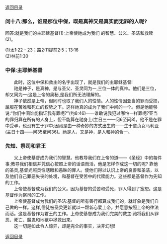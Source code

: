 [返回目录](000.md)
### **问十八:那么，谁是那位中保，既是真神又是真实而无罪的人呢?**
<p>
回答:就是我们的主耶稣基督(1):上帝使祂成为我们
的智慧、公义、圣洁和救赎(2)。
</p>
(1)太1:22 - 23；路2:11提前2:5；13:16<br/>
(2)林前1:30<br/>

### **中保:主耶稣基督**
<p>
　　此时，这位中保和救主的名字出现了，就是我们的主耶稣基督!<br/>
　　祂是神子，是真神，是与圣父、圣灵同为一,三位一体的真神。他们是三位，却又同为一:这是上帝的奥秘,是我们所无法理解的。<br/>
　　神子依然是上帝，但同时也取了我们人的性情。人的性情因亚当的罪而受损，屈服在苦难和死亡的权势之下。这样祂真的成为了我们中间的一个。但是他能够说:“你们中间谁能指证我有罪呢?”(约8:46)——谁敢说我犯过哪怕一样罪呢?亚当的罪归算在所有的人身上，但不能算在祂身上(主日三——问6至问8)。他不是在罪中受孕，也没有生于罪中;因祂是由一种奇妙的方式出生的——生于童贞女马利亚(主日十四——问35至问36)。祂是人，又是神，是人和神的合一。
</p>

### **先知、祭司和君王**
<p>
　　父上帝使基督成为我们的智慧。他教导我们在上帝的道——《圣经》中的每件事;教导我们相信并凭信心按照上帝的话语而活，他是怎样作成这一切的呢? 靠他的圣灵,基督光照灵性瞎眼和愚昧的罪人。使他们得以认识上帝的良善和圣洁，以及他们自己罪恶失丧的处境，和基督在受苦中的代赎能力。这些都是基督作为先知的工作。<br/>
　　上帝使基督成为我们的公义。因为基督的受苦和受死，罪人得到了宽恕。这是基督作为祭司的工作。<br/>
　　上帝使基督成为我们的圣洁:基督的所有善行都算成我们的，就好象是我们自己做的一样。这样,信徒被圣灵更新就以一颗新心爱上帝，并愿意按照上帝的律法而活。这是基督作为君王的工作。上帝使基督成为我们完美的救主:祂将我们从罪恶、死亡、魔鬼和地狱中拯救出来。<br/>
　　这一切是如此令人惊异，却是完全的事实，决非幻想!
</p>

[返回目录](000.md)